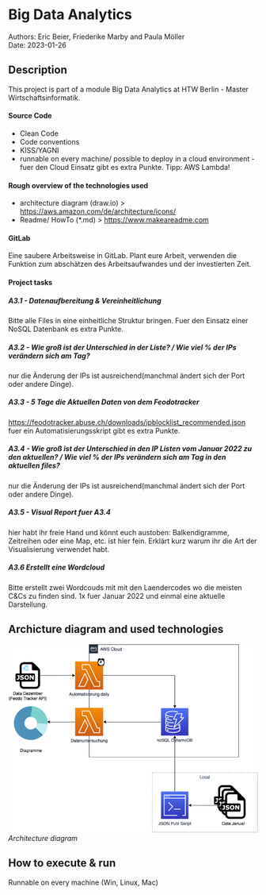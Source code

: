 # Big Data Analytics

Authors: Eric Beier, Friederike Marby and Paula Möller <br>
Date: 2023-01-26

## Description
This project is part of a module Big Data Analytics at HTW Berlin - Master Wirtschaftsinformatik.

#### Source Code <br>
* Clean Code
* Code conventions
* KISS/YAGNI
* runnable on every machine/ possible to deploy in a cloud environment - fuer den Cloud Einsatz gibt es extra Punkte. Tipp: AWS Lambda!

#### Rough overview of the technologies used
* architecture diagram (draw.io) > https://aws.amazon.com/de/architecture/icons/
* Readme/ HowTo (*.md) > https://www.makeareadme.com

#### GitLab
Eine saubere Arbeitsweise in GitLab. Plant eure Arbeit, verwenden die Funktion zum abschätzen des Arbeitsaufwandes und der investierten Zeit.

#### Project tasks
##### A3.1 -  Datenaufbereitung & Vereinheitlichung
Bitte alle Files in eine einheitliche Struktur bringen. Fuer den Einsatz einer NoSQL Datenbank es extra Punkte.

##### A3.2 - Wie groß ist der Unterschied in der Liste? / Wie viel % der IPs verändern sich am Tag?
nur die Änderung der IPs ist ausreichend(manchmal ändert sich der Port oder andere Dinge).

##### A3.3 - 5 Tage die Aktuellen Daten von dem Feodotracker
https://feodotracker.abuse.ch/downloads/ipblocklist_recommended.json
fuer ein Automatisierungsskript gibt es extra Punkte.

##### A3.4 - Wie groß ist der Unterschied in den IP Listen vom Januar 2022 zu den aktuellen? / Wie viel % der IPs verändern sich am Tag in den aktuellen files?
nur die Änderung der IPs ist ausreichend(manchmal ändert sich der Port oder andere Dinge).

##### A3.5 - Visual Report fuer A3.4
hier habt ihr freie Hand und könnt euch austoben: Balkendigramme, Zeitreihen oder eine Map, etc. ist hier fein. Erklärt kurz warum ihr die Art der Visualisierung verwendet habt.

##### A3.6 Erstellt eine Wordcloud
Bitte erstellt zwei Wordcouds mit mit den Laendercodes wo die meisten C&Cs zu finden sind. 1x fuer Januar 2022 und einmal eine aktuelle Darstellung.

## Archicture diagram and used technologies
![Architecture diagram](/visuals/architecture_diagram.png)*Architecture diagram*

## How to execute & run

Runnable on every machine (Win, Linux, Mac)